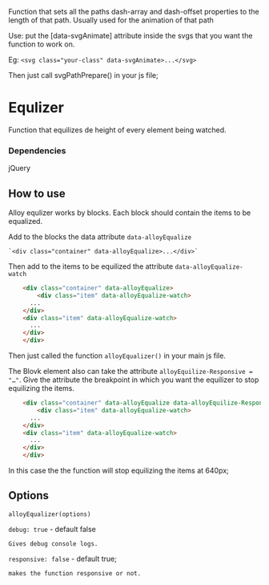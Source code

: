 Function that sets all the paths dash-array and dash-offset properties to the length of that path. Usually used for the animation of that path

Use: put the [data-svgAnimate] attribute inside the svgs that you want the function to work on.

Eg: `<svg class="your-class" data-svgAnimate>...</svg>`

Then just call svgPathPrepare() in your js file;



# Equlizer

Function that equilizes de height of every element being watched.

### Dependencies

jQuery

## How to use

Alloy equlizer works by blocks. Each block should contain the items to be equalized.

Add to the blocks the data attribute `data-alloyEqualize` 

	`<div class="container" data-alloyEqualize>...</div>`

Then add to the items to be equilized the attribute `data-alloyEqualize-watch` 

```html
	<div class="container" data-alloyEqualize>
		<div class="item" data-alloyEqualize-watch>
      ...
    </div>
    <div class="item" data-alloyEqualize-watch>
      ...
    </div>
	</div>
```

Then just called the function `alloyEqualizer()` in your main js file.

The Blovk element also can take the attribute `alloyEquilize-Responsive = "…"`. Give the attribute the breakpoint in which you want the equilizer to stop equilizing the items.

```html
	<div class="container" data-alloyEqualize data-alloyEquilize-Responsive="640">
		<div class="item" data-alloyEqualize-watch>
      ...
    </div>
    <div class="item" data-alloyEqualize-watch>
      ...
    </div>
	</div>
```

In this case the the function will stop equilizing the items at 640px;

## Options

`alloyEqualizer(options)`

`debug: true` - default false

	Gives debug console logs.

`responsive: false` - default true;

	makes the function responsive or not.